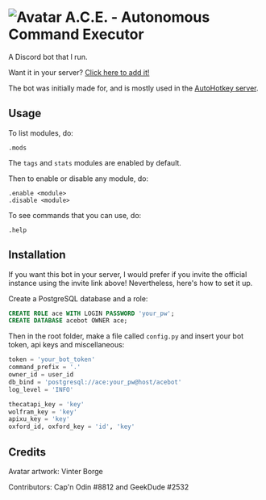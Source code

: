 # ![Avatar](https://i.imgur.com/Sv7L0a1.png) A.C.E. - Autonomous Command Executor

A Discord bot that I run.

Want it in your server? [Click here to add it!](https://discordapp.com/oauth2/authorize?&client_id=367977994486022146&scope=bot&permissions=67497025)

The bot was initially made for, and is mostly used in the [AutoHotkey server](https://discord.gg/9HeafP).

## Usage

To list modules, do:
```
.mods
```
The `tags` and `stats` modules are enabled by default.

Then to enable or disable any module, do:
```
.enable <module>
.disable <module>
```
To see commands that you can use, do:
```
.help
```

## Installation

If you want this bot in your server, I would prefer if you invite the official instance using the invite link above! Nevertheless, here's how to set it up.

Create a PostgreSQL database and a role:
```sql
CREATE ROLE ace WITH LOGIN PASSWORD 'your_pw';
CREATE DATABASE acebot OWNER ace;
```

Then in the root folder, make a file called `config.py` and insert your bot token, api keys and miscellaneous:
```py
token = 'your_bot_token'
command_prefix = '.'
owner_id = user_id
db_bind = 'postgresql://ace:your_pw@host/acebot'
log_level = 'INFO'

thecatapi_key = 'key'
wolfram_key = 'key'
apixu_key = 'key'
oxford_id, oxford_key = 'id', 'key'
```
## Credits

Avatar artwork: Vinter Borge

Contributors: Cap'n Odin #8812 and GeekDude #2532
